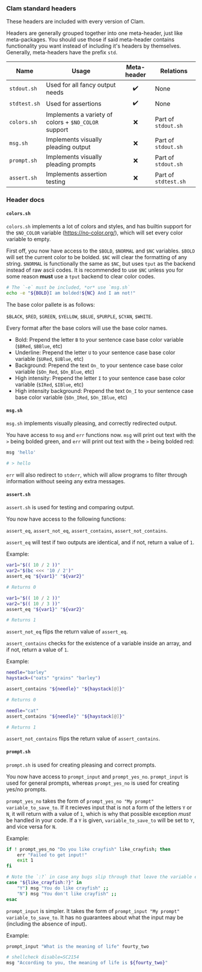 ### Clam standard headers

These headers are included with every version of Clam.

Headers are generally grouped together into one meta-header, just like meta-packages. You should use those if said meta-header contains functionality you want instead of including it's headers by themselves. Generally, meta-headers have the prefix `std`.

| Name 	       | Usage     | Meta-header| Relations |
|--------------|-----------|:----------:|-----------|
| `stdout.sh`  | Used for all fancy output needs | ✔️ | None |
| `stdtest.sh` | Used for assertions    | ✔️ | None |
| `colors.sh`  | Implements a variety of colors + `$NO_COLOR` support | ❌ | Part of `stdout.sh` |
| `msg.sh`     | Implements visually pleading output | ❌ | Part of `stdout.sh` |
| `prompt.sh`  | Implements visually pleading prompts | ❌ | Part of `stdout.sh` |
| `assert.sh`  | Implements assertion testing | ❌ | Part of `stdtest.sh` |

### Header docs

#### `colors.sh`
`colors.sh` implements a lot of colors and styles, and has builtin support for the `$NO_COLOR` variable (https://no-color.org/), which will set every color variable to empty.

First off, you now have access to the `$BOLD`, `$NORMAL` and `$NC` variables. `$BOLD` will set the current color to be bolded. `$NC` will clear the formatting of any string. `$NORMAL` is functionally the same as `$NC`, but uses `tput` as the backend instead of raw ascii codes. It is recommended to use `$NC` unless you for some reason **must** use a `tput` backend to clear color codes.

```bash
# The `-e` must be included, *or* use `msg.sh`
echo -e "${BOLD}I am bolded!${NC} And I am not!"
```

The base color pallete is as follows:

`$BLACK`, `$RED`, `$GREEN`, `$YELLOW`, `$BLUE`, `$PURPLE`, `$CYAN`, `$WHITE`.

Every format after the base colors will use the base color names.

* Bold: Prepend the letter `B` to your sentence case base color variable (`$BRed`, `$BBlue`, etc)
* Underline: Prepend the letter `U` to your sentence case base color variable (`$URed`, `$UBlue`, etc)
* Background: Prepend the text `On_` to your sentence case base color variable (`$On_Red`, `$On_Blue`, etc)
* High intensity: Prepend the letter `I` to your sentence case base color variable (`$IRed`, `$IBlue`, etc)
* High intensity background: Prepend the text `On_I` to your sentence case base color variable (`$On_IRed`, `$On_IBlue`, etc)

#### `msg.sh`
`msg.sh` implements visually pleasing, and correctly redirected output.

You have access to `msg` and `err` functions now. `msg` will print out text with the `>` being bolded green, and `err` will print out text with the `>` being bolded red:
```bash
msg 'hello'

# > hello
```

`err` will also redirect to `stderr`, which will allow programs to filter through information without seeing any extra messages.

#### `assert.sh`
`assert.sh` is used for testing and comparing output.

You now have access to the following functions:

`assert_eq`, `assert_not_eq`, `assert_contains`, `assert_not_contains`.

`assert_eq` will test if two outputs are identical, and if not, return a value of `1`.

Example:
```bash
var1="$(( 10 / 2 ))"
var2="$(bc <<< '10 / 2')"
assert_eq "${var1}" "${var2}"

# Returns 0

var1="$(( 10 / 2 ))"
var2="$(( 10 / 3 ))"
assert_eq "${var1}" "${var2}"

# Returns 1
```

`assert_not_eq` flips the return value of `assert_eq`.

`assert_contains` checks for the existence of a variable inside an array, and if not, return a value of `1`.

Example:
```bash
needle="barley"
haystack=("oats" "grains" "barley")

assert_contains "${needle}" "${haystack[@]}"

# Returns 0

needle="cat"
assert_contains "${needle}" "${haystack[@]}"

# Returns 1
```

`assert_not_contains` flips the return value of `assert_contains`.

#### `prompt.sh`
`prompt.sh` is used for creating pleasing and correct prompts.

You now have access to `prompt_input` and `prompt_yes_no`. `prompt_input` is used for general prompts, whereas `prompt_yes_no` is used for creating yes/no prompts.

`prompt_yes_no` takes the form of `prompt_yes_no "My prompt" variable_to_save_to`. If it recieves input that is not a form of the letters `Y` or `N`, it will return with a value of `1`, which is why that possible exception *must* be handled in your code. If a `Y` is given, `variable_to_save_to` will be set to `Y`, and vice versa for `N`.

Example:
```bash
if ! prompt_yes_no "Do you like crayfish" like_crayfish; then
    err "Failed to get input!"
    exit 1
fi

# Note the `:?` in case any bugs slip through that leave the variable empty
case "${like_crayfish:?}" in
    "Y") msg "You do like crayfish" ;;
    "N") msg "You don't like crayfish" ;;
esac
```

`prompt_input` is simpler. It takes the form of `prompt_input "My prompt" variable_to_save_to`. It has no guarantees about what the input may be (including the absence of input).

Example:
```bash
prompt_input "What is the meaning of life" fourty_two

# shellcheck disable=SC2154
msg "According to you, the meaning of life is ${fourty_two}"
```
